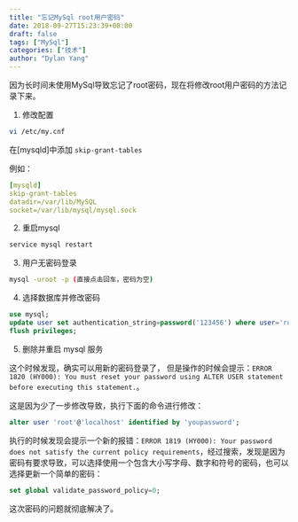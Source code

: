 ```yaml
---
title: "忘记MySql root用户密码"
date: 2018-09-27T15:23:39+08:00
draft: false
tags: ["MySql"]
categories: ["技术"]
author: "Dylan Yang"
---
```


因为长时间未使用MySql导致忘记了root密码，现在将修改root用户密码的方法记录下来。

1. 修改配置

``` sh
vi /etc/my.cnf
```

在[mysqld]中添加 `skip-grant-tables`

例如：

``` yml
[mysqld]
skip-grant-tables
datadir=/var/lib/MySQL
socket=/var/lib/mysql/mysql.sock
```

<!--more-->

2. 重启mysql

``` sh
service mysql restart
```

3. 用户无密码登录

``` sh
mysql -uroot -p (直接点击回车，密码为空)
```

4. 选择数据库并修改密码

``` sql
use mysql;
update user set authentication_string=password('123456') where user='root';
flush privileges;
```

5. 删除并重启 mysql 服务

这个时候发现，确实可以用新的密码登录了， 但是操作的时候会提示：`ERROR 1820 (HY000): You must reset your password using ALTER USER statement before executing this statement.`。

这是因为少了一步修改导致，执行下面的命令进行修改：

``` sql
alter user 'root'@'localhost' identified by 'youpassword';  
```

执行的时候发现会提示一个新的报错：`ERROR 1819 (HY000): Your password does not satisfy the current policy requirements`，经过搜索，发现是因为密码有要求导致，可以选择使用一个包含大小写字母、数字和符号的密码，也可以选择更新一个简单的密码：

``` sql
set global validate_password_policy=0;
```

这次密码的问题就彻底解决了。